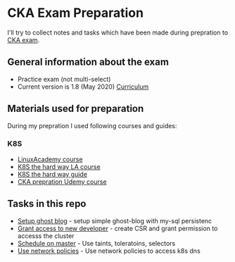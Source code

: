 # CKA Exam Preparation
I'll try to collect notes and tasks which have been made during prepration to [CKA exam](https://www.cncf.io/certification/cka/).


## General information about the exam
* Practice exam (not multi-select)
* Current version is 1.8 (May 2020) [Curriculum](https://github.com/cncf/curriculum)

## Materials used for preparation
During my prepration I used following courses and guides:

### K8S
* [LinuxAcademy course](https://linuxacademy.com/cp/modules/view/id/327)
* [K8S the hard way LA course](https://linuxacademy.com/cp/modules/view/id/221)
* [K8S the hard way guide](https://github.com/kelseyhightower/kubernetes-the-hard-way)
* [CKA prepration Udemy course](https://www.udemy.com/course/certified-kubernetes-administrator-with-practice-tests)

## Tasks in this repo

* [Setup ghost blog](./tasks/ghost-blog/README.md) - setup simple ghost-blog with my-sql persistenc
* [Grant access to new developer](./tasks/security/README.md) - create CSR and grant permission to accesss the cluster 
* [Schedule on master](./tasks/master-only-node/README.md) - Use taints, toleratoins, selectors
* [Use network policies](./tasks/network-policies/README.md) - Use network policies to access k8s dns
